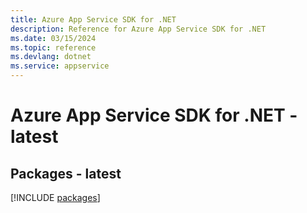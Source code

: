 ```yaml
---
title: Azure App Service SDK for .NET
description: Reference for Azure App Service SDK for .NET
ms.date: 03/15/2024
ms.topic: reference
ms.devlang: dotnet
ms.service: appservice
---
```

# Azure App Service SDK for .NET - latest
## Packages - latest
[!INCLUDE [packages](app-service-index.md)]